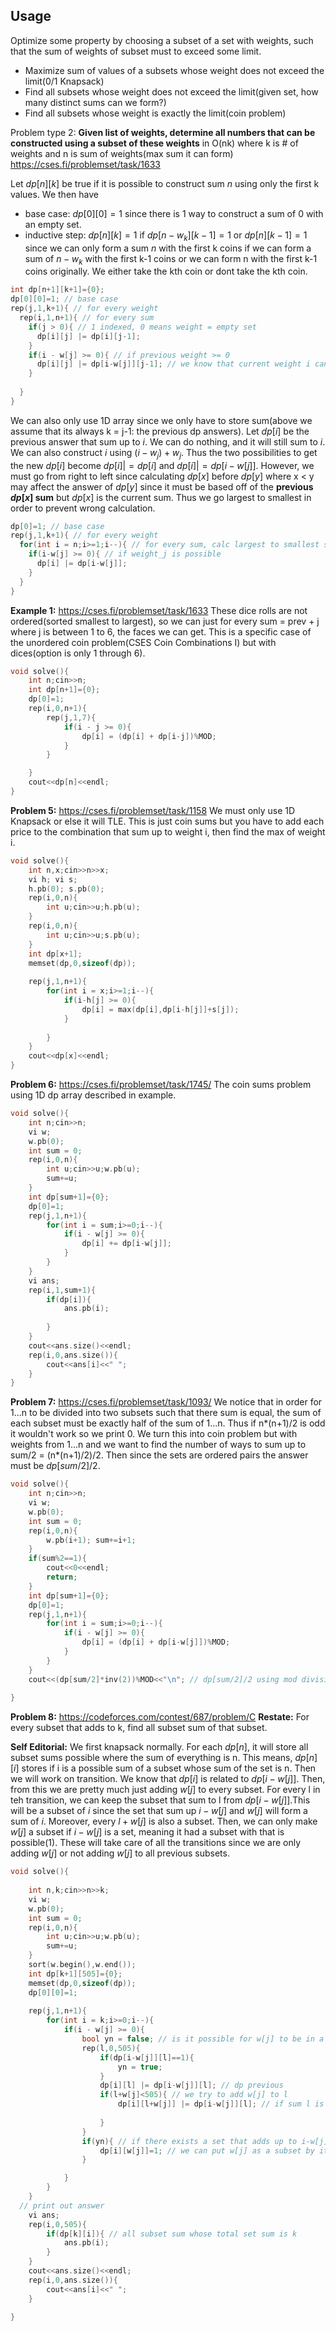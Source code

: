 ## Usage
Optimize some property by choosing a subset of a set with weights, such that the sum of weights of subset must to exceed some limit.
- Maximize sum of values of a subsets whose weight does not exceed the limit(0/1 Knapsack)
- Find all subsets whose weight does not exceed the limit(given set, how many distinct sums can we form?)
- Find all subsets whose weight is exactly the limit(coin problem)

Problem type 2:
**Given list of weights, determine all numbers that can be constructed using a subset of these weights** in O(nk) where k is # of weights and n is sum of weights(max sum it can form)
https://cses.fi/problemset/task/1633

Let $dp[n][k]$ be true if it is possible to construct sum $n$ using only the first k values. We then have 
- base case: $dp[0][0] = 1$ since there is 1 way to construct a sum of 0 with an empty set.
- inductive step: $dp[n][k] = 1$ if $dp[n-w_k][k-1] = 1$ or $dp[n][k-1] = 1$ since we can only form a sum $n$ with the first k coins if we can form a sum of $n-w_k$ with the first k-1 coins or we can form n with the first k-1 coins originally. We either take the kth coin or dont take the kth coin.

```cpp
int dp[n+1][k+1]={0};
dp[0][0]=1; // base case
rep(j,1,k+1){ // for every weight
  rep(i,1,n+1){ // for every sum
    if(j > 0){ // 1 indexed, 0 means weight = empty set
      dp[i][j] |= dp[i][j-1];
    }
    if(i - w[j] >= 0){ // if previous weight >= 0
      dp[i][j] |= dp[i-w[j]][j-1]; // we know that current weight i can be created by adding w[j]
    }
    
  }
}
``` 

We can also only use 1D array since we only have to store sum(above we assume that its always k = j-1: the previous dp answers). Let $dp[i]$ be the previous answer that sum up to $i$. We can do nothing, and it will still sum to $i$. We can also construct $i$ using $(i - w_j) + w_j$. Thus the two possibilities to get the new $dp[i]$ become $dp[i] |= dp[i]$ and $dp[i] |=  dp[i-w[j]]$. However, we must go from right to left since calculating $dp[x]$ before $dp[y]$ where x < y may affect the answer of $dp[y]$ since it must be based off of the **previous $dp[x]$ sum** but $dp[x]$ is the current sum. Thus we go largest to smallest in order to prevent wrong calculation.

```cpp
dp[0]=1; // base case
rep(j,1,k+1){ // for every weight
  for(int i = n;i>=1;i--){ // for every sum, calc largest to smallest since it might affect dp
    if(i-w[j] >= 0){ // if weight_j is possible
      dp[i] |= dp[i-w[j]];
    }       
  }
}
```

**Example 1:** https://cses.fi/problemset/task/1633
These dice rolls are not ordered(sorted smallest to largest), so we can just for every sum = prev + j where j is between 1 to 6, the faces we can get. This is a specific case of the unordered coin problem(CSES Coin Combinations I) but with dices(option is only 1 through 6).
```cpp
void solve(){
    int n;cin>>n;
    int dp[n+1]={0};
    dp[0]=1;
    rep(i,0,n+1){
        rep(j,1,7){
            if(i - j >= 0){
                dp[i] = (dp[i] + dp[i-j])%MOD;
            }
        }

    }
    cout<<dp[n]<<endl;
}
```



**Problem 5:** https://cses.fi/problemset/task/1158
We must only use 1D Knapsack or else it will TLE. This is just coin sums but you have to add each price to the combination that sum up to weight i, then find the max of weight i.


```cpp
void solve(){
    int n,x;cin>>n>>x;
    vi h; vi s;
    h.pb(0); s.pb(0);
    rep(i,0,n){
        int u;cin>>u;h.pb(u);
    }
    rep(i,0,n){
        int u;cin>>u;s.pb(u);
    }
    int dp[x+1];
    memset(dp,0,sizeof(dp));
    
    rep(j,1,n+1){
        for(int i = x;i>=1;i--){
            if(i-h[j] >= 0){
                dp[i] = max(dp[i],dp[i-h[j]]+s[j]);
            }
            
        }
    }
    cout<<dp[x]<<endl;
}
```

**Problem 6:** https://cses.fi/problemset/task/1745/
The coin sums problem using 1D dp array described in example.
```cpp
void solve(){
    int n;cin>>n;
    vi w; 
    w.pb(0); 
    int sum = 0;
    rep(i,0,n){
        int u;cin>>u;w.pb(u);
        sum+=u;
    }
    int dp[sum+1]={0};
    dp[0]=1;
    rep(j,1,n+1){
        for(int i = sum;i>=0;i--){
            if(i - w[j] >= 0){
                dp[i] += dp[i-w[j]];
            }
        }
    }
    vi ans;
    rep(i,1,sum+1){
        if(dp[i]){
            ans.pb(i);
           
        }
    }
    cout<<ans.size()<<endl;
    rep(i,0,ans.size()){
        cout<<ans[i]<<" ";
    }
}
```

**Problem 7:** https://cses.fi/problemset/task/1093/
We notice that in order for 1...n to be divided into two subsets such that there sum is equal, the sum of each subset must be exactly half of the sum of 1...n. Thus if n*(n+1)/2 is odd it wouldn't work so we print 0. 
We turn this into coin problem but with weights from 1...n and we want to find the number of ways to sum up to sum/2 = (n*(n+1)/2)/2. Then since the sets are ordered pairs the answer must be $dp[sum/2] / 2$.

```cpp
void solve(){
    int n;cin>>n;
    vi w; 
    w.pb(0); 
    int sum = 0;
    rep(i,0,n){
        w.pb(i+1); sum+=i+1;
    }
    if(sum%2==1){
        cout<<0<<endl;
        return;
    }
    int dp[sum+1]={0};
    dp[0]=1;
    rep(j,1,n+1){
        for(int i = sum;i>=0;i--){
            if(i - w[j] >= 0){
                dp[i] = (dp[i] + dp[i-w[j]])%MOD;
            }
        }
    }
    cout<<(dp[sum/2]*inv(2))%MOD<<"\n"; // dp[sum/2]/2 using mod division with inverse
    
}
```

**Problem 8:** https://codeforces.com/contest/687/problem/C
**Restate:**
For every subset that adds to k, find all subset sum of that subset.

**Self Editorial:**
We first knapsack normally. For each $dp[n]$, it will store all subset sums possible where the sum of everything is n. This means, $dp[n][i]$ stores if i is a possible sum of a subset whose sum of the set is n.
Then we will work on transition. We know that $dp[i]$ is related to $dp[i-w[j]]$. Then, from this we are pretty much just adding $w[j]$ to every subset. 
For every l in teh transition, we can keep the subset that sum to l from $dp[i-w[j]]$.This will be a subset of $i$ since the set that sum up $i-w[j]$ and $w[j]$ will form a sum of $i$.
Moreover, every $l+w[j]$ is also a subset.
Then, we can only make $w[j]$ a subset if $i-w[j]$ is a set, meaning it had a subset with that is possible(1).
These will take care of all the transitions since we are only adding $w[j]$ or not adding $w[j]$ to all previous subsets.
```cpp
void solve(){
    
    int n,k;cin>>n>>k;
    vi w; 
    w.pb(0); 
    int sum = 0;
    rep(i,0,n){
        int u;cin>>u;w.pb(u);
        sum+=u;
    }
    sort(w.begin(),w.end());
    int dp[k+1][505]={0};
    memset(dp,0,sizeof(dp));
    dp[0][0]=1;
    
    rep(j,1,n+1){
        for(int i = k;i>=0;i--){
            if(i - w[j] >= 0){
                bool yn = false; // is it possible for w[j] to be in a subset by themselves
                rep(l,0,505){
                    if(dp[i-w[j]][l]==1){
                        yn = true;
                    }
                    dp[i][l] |= dp[i-w[j]][l]; // dp previous
                    if(l+w[j]<505){ // we try to add w[j] to l 
                        dp[i][l+w[j]] |= dp[i-w[j]][l]; // if sum l is possible, then sum l+w[j] is possible
                        
                    }
                }
                if(yn){ // if there exists a set that adds up to i-w[j]
                    dp[i][w[j]]=1; // we can put w[j] as a subset by itself. Otherwise we couldnt
                }   

            }
        }
    }
  // print out answer
    vi ans;
    rep(i,0,505){
        if(dp[k][i]){ // all subset sum whose total set sum is k
            ans.pb(i);
        }
    }
    cout<<ans.size()<<endl;
    rep(i,0,ans.size()){
        cout<<ans[i]<<" ";
    }

}
```
